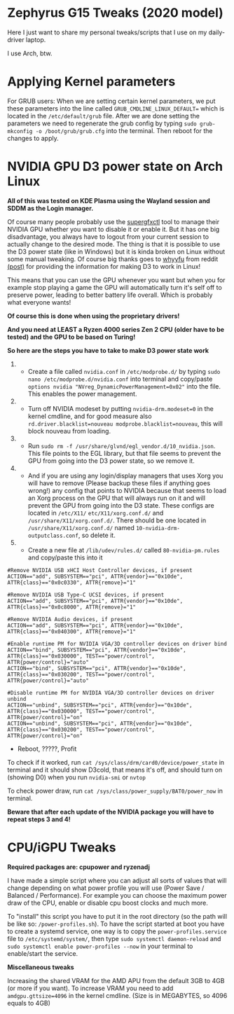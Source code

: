 # Zephyrus G15 Tweaks (2020 model)
Here I just want to share my personal tweaks/scripts that I use on my daily-driver laptop.

I use Arch, btw.

# Applying Kernel parameters
For GRUB users:
When we are setting certain kernel parameters, we put these parameters into the line called `GRUB_CMDLINE_LINUX_DEFAULT=` which is located in the `/etc/default/grub` file.
After we are done setting the parameters we need to regenerate the grub config by typing `sudo grub-mkconfig -o /boot/grub/grub.cfg` into the terminal. Then reboot for the changes to apply.

# NVIDIA GPU D3 power state on Arch Linux
**All of this was tested on KDE Plasma using the Wayland session and SDDM as the Login manager.**

Of course many people probably use the [supergfxctl](https://gitlab.com/asus-linux/supergfxctl) tool to manage their NVIDIA GPU whether you want to disable it or enable it. But it has one big disadvantage, you always have to logout from your current session to actually change to the desired mode.
The thing is that it is possible to use the D3 power state (like in Windows) but it is kinda broken on Linux without some manual tweaking.
Of course big thanks goes to [whyyfu](https://www.reddit.com/user/whyyfu/) from reddit [(post)](https://www.reddit.com/r/Fedora/comments/tnk47g/nvidia_gpu_runtime_d3_with_wayland_on_supported/) for providing the information for making D3 to work in Linux!

This means that you can use the GPU whenever you want but when you for example stop playing a game the GPU will automatically turn it's self off to preserve power, leading to better battery life overall. Which is probably what everyone wants!


**Of course this is done when using the proprietary drivers!**

**And you need at LEAST a Ryzen 4000 series Zen 2 CPU (older have to be tested) and the GPU to be based on Turing!**

**So here are the steps you have to take to make D3 power state work**

1. * Create a file called `nvidia.conf` in `/etc/modprobe.d/` by typing `sudo nano /etc/modprobe.d/nvidia.conf` into terminal and copy/paste `options nvidia "NVreg_DynamicPowerManagement=0x02"` into the file. This enables the power management.
2. * Turn off NVIDIA modeset by putting `nvidia-drm.modeset=0` in the kernel cmdline, and for good measure also `rd.driver.blacklist=nouveau modprobe.blacklist=nouveau`, this will block nouveau from loading.
3. * Run `sudo rm -f /usr/share/glvnd/egl_vendor.d/10_nvidia.json`. This file points to the EGL library, but that file seems to prevent the GPU from going into the D3 power state, so we remove it.
4. * And if you are using any login/display managers that uses Xorg you will have to remove (Please backup these files if anything goes wrong!) any config that points to NVIDIA because that seems to load an Xorg process on the GPU that will always run on it and will prevent the GPU from going into the D3 state. These configs are located in `/etc/X11/` `etc/X11/xorg.conf.d/` and `/usr/share/X11/xorg.conf.d/`. There should be one located in `/usr/share/X11/xorg.conf.d/` named `10-nvidia-drm-outputclass.conf`, so delete it.
5. * Create a new file at `/lib/udev/rules.d/` called `80-nvidia-pm.rules` and copy/paste this into it
```
#Remove NVIDIA USB xHCI Host Controller devices, if present
ACTION=="add", SUBSYSTEM=="pci", ATTR{vendor}=="0x10de", ATTR{class}=="0x0c0330", ATTR{remove}="1"

#Remove NVIDIA USB Type-C UCSI devices, if present
ACTION=="add", SUBSYSTEM=="pci", ATTR{vendor}=="0x10de", ATTR{class}=="0x0c8000", ATTR{remove}="1"

#Remove NVIDIA Audio devices, if present
ACTION=="add", SUBSYSTEM=="pci", ATTR{vendor}=="0x10de", ATTR{class}=="0x040300", ATTR{remove}="1"

#Enable runtime PM for NVIDIA VGA/3D controller devices on driver bind
ACTION=="bind", SUBSYSTEM=="pci", ATTR{vendor}=="0x10de", ATTR{class}=="0x030000", TEST=="power/control", ATTR{power/control}="auto"
ACTION=="bind", SUBSYSTEM=="pci", ATTR{vendor}=="0x10de", ATTR{class}=="0x030200", TEST=="power/control", ATTR{power/control}="auto"

#Disable runtime PM for NVIDIA VGA/3D controller devices on driver unbind
ACTION=="unbind", SUBSYSTEM=="pci", ATTR{vendor}=="0x10de", ATTR{class}=="0x030000", TEST=="power/control", ATTR{power/control}="on"
ACTION=="unbind", SUBSYSTEM=="pci", ATTR{vendor}=="0x10de", ATTR{class}=="0x030200", TEST=="power/control", ATTR{power/control}="on"
```

* Reboot, ?????, Profit

To check if it worked, run `cat /sys/class/drm/card0/device/power_state` in terminal and it should show D3cold, that means it's off, and should turn on (showing D0) when you run `nvidia-smi` or `nvtop`

To check power draw, run `cat /sys/class/power_supply/BAT0/power_now` in terminal.

**Beware that after each update of the NVIDIA package you will have to repeat steps 3 and 4!**

# CPU/iGPU Tweaks
**Required packages are: cpupower and ryzenadj**

I have made a simple script where you can adjust all sorts of values that will change depending on what power profile you will use (Power Save / Balanced / Performance). For example you can choose the maximum power draw of the CPU, enable or disable cpu boost clocks and much more.


To "install" this script you have to put it in the root directory (so the path will be like so: `/power-profiles.sh`).
To have the script started at boot you have to create a systemd service, one way is to copy the `power-profiles.service` file to `/etc/systemd/system/`, then type `sudo systemctl daemon-reload` and `sudo systemctl enable power-profiles --now` in your terminal to enable/start the service.

**Miscellaneous tweaks**

Increasing the shared VRAM for the AMD APU from the default 3GB to 4GB (or more if you want). To increase VRAM you need to add `amdgpu.gttsize=4096` in the kernel cmdline. (Size is in MEGABYTES, so 4096 equals to 4GB)

